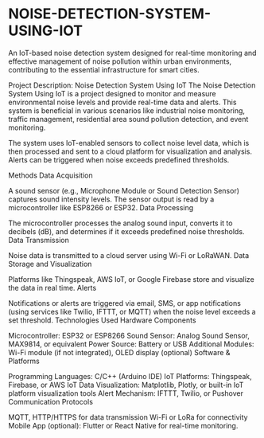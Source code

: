 # NOISE-DETECTION-SYSTEM-USING-IOT
An IoT-based noise detection system designed for real-time monitoring and effective management of noise pollution within urban environments, contributing to the essential infrastructure for smart cities. 

Project Description: Noise Detection System Using IoT
The Noise Detection System Using IoT is a project designed to monitor and measure environmental noise levels and provide real-time data and alerts. This system is beneficial in various scenarios like industrial noise monitoring, traffic management, residential area sound pollution detection, and event monitoring.

The system uses IoT-enabled sensors to collect noise level data, which is then processed and sent to a cloud platform for visualization and analysis. Alerts can be triggered when noise exceeds predefined thresholds.

Methods
Data Acquisition

A sound sensor (e.g., Microphone Module or Sound Detection Sensor) captures sound intensity levels.
The sensor output is read by a microcontroller like ESP8266 or ESP32.
Data Processing

The microcontroller processes the analog sound input, converts it to decibels (dB), and determines if it exceeds predefined noise thresholds.
Data Transmission

Noise data is transmitted to a cloud server using Wi-Fi or LoRaWAN.
Data Storage and Visualization

Platforms like Thingspeak, AWS IoT, or Google Firebase store and visualize the data in real time.
Alerts

Notifications or alerts are triggered via email, SMS, or app notifications (using services like Twilio, IFTTT, or MQTT) when the noise level exceeds a set threshold.
Technologies Used
Hardware Components

Microcontroller: ESP32 or ESP8266
Sound Sensor: Analog Sound Sensor, MAX9814, or equivalent
Power Source: Battery or USB
Additional Modules: Wi-Fi module (if not integrated), OLED display (optional)
Software & Platforms

Programming Languages: C/C++ (Arduino IDE)
IoT Platforms: Thingspeak, Firebase, or AWS IoT
Data Visualization: Matplotlib, Plotly, or built-in IoT platform visualization tools
Alert Mechanism: IFTTT, Twilio, or Pushover
Communication Protocols

MQTT, HTTP/HTTPS for data transmission
Wi-Fi or LoRa for connectivity
Mobile App (optional): Flutter or React Native for real-time monitoring.

